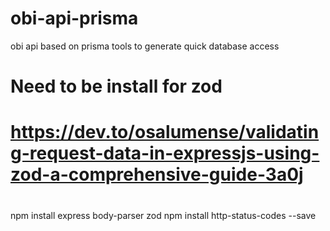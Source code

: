 # obi-api-prisma
obi api based on prisma tools to generate quick database access





# Need to be install for zod
# https://dev.to/osalumense/validating-request-data-in-expressjs-using-zod-a-comprehensive-guide-3a0j
#
npm install express body-parser zod
npm install http-status-codes --save

